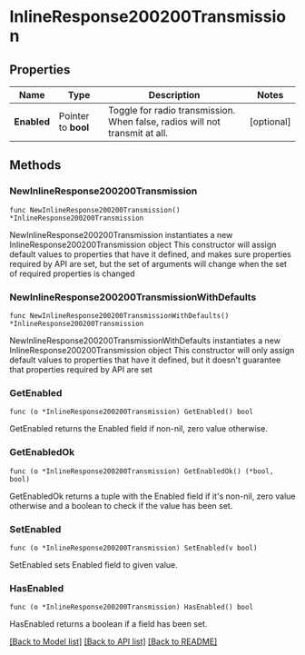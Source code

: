 # InlineResponse200200Transmission

## Properties

Name | Type | Description | Notes
------------ | ------------- | ------------- | -------------
**Enabled** | Pointer to **bool** | Toggle for radio transmission. When false, radios will not transmit at all. | [optional] 

## Methods

### NewInlineResponse200200Transmission

`func NewInlineResponse200200Transmission() *InlineResponse200200Transmission`

NewInlineResponse200200Transmission instantiates a new InlineResponse200200Transmission object
This constructor will assign default values to properties that have it defined,
and makes sure properties required by API are set, but the set of arguments
will change when the set of required properties is changed

### NewInlineResponse200200TransmissionWithDefaults

`func NewInlineResponse200200TransmissionWithDefaults() *InlineResponse200200Transmission`

NewInlineResponse200200TransmissionWithDefaults instantiates a new InlineResponse200200Transmission object
This constructor will only assign default values to properties that have it defined,
but it doesn't guarantee that properties required by API are set

### GetEnabled

`func (o *InlineResponse200200Transmission) GetEnabled() bool`

GetEnabled returns the Enabled field if non-nil, zero value otherwise.

### GetEnabledOk

`func (o *InlineResponse200200Transmission) GetEnabledOk() (*bool, bool)`

GetEnabledOk returns a tuple with the Enabled field if it's non-nil, zero value otherwise
and a boolean to check if the value has been set.

### SetEnabled

`func (o *InlineResponse200200Transmission) SetEnabled(v bool)`

SetEnabled sets Enabled field to given value.

### HasEnabled

`func (o *InlineResponse200200Transmission) HasEnabled() bool`

HasEnabled returns a boolean if a field has been set.


[[Back to Model list]](../README.md#documentation-for-models) [[Back to API list]](../README.md#documentation-for-api-endpoints) [[Back to README]](../README.md)


